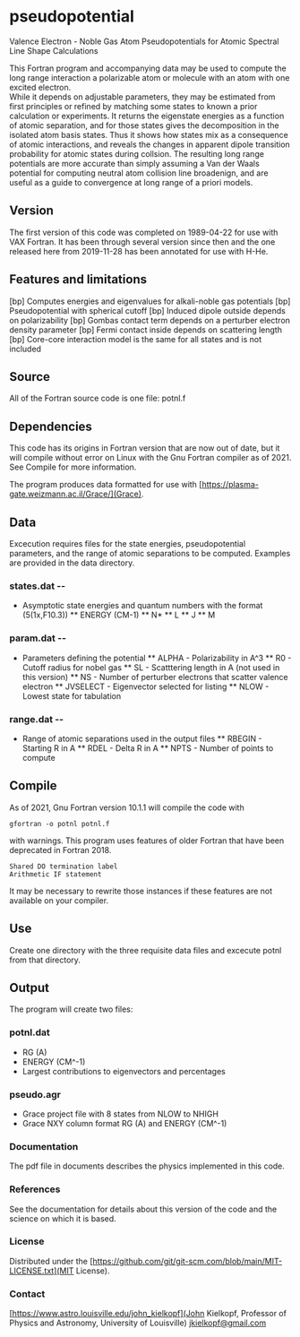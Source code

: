 # pseudopotential

Valence Electron - Noble Gas Atom Pseudopotentials  for Atomic Spectral Line Shape Calculations

This Fortran program and accompanying data may be used to compute the long range interaction a polarizable atom or molecule with  an atom with one excited electron.  
While it depends on adjustable parameters, they may be estimated from first principles or refined by matching some states to known a prior calculation or experiments.
It returns the eigenstate energies as a function of atomic separation, and for those states gives the decomposition in the isolated atom basis states.  Thus it shows how states
mix as a consequence of atomic interactions, and reveals the changes in apparent dipole transition probability for atomic states during collsion.  The resulting long range potentials
are more accurate than simply assuming a Van der Waals potential for computing neutral atom collision line broadenign, and are useful as a guide to convergence at long range
of a priori models.  

## Version

The first version of this code was completed  on 1989-04-22 for use with VAX Fortran.  It has been through several version since then and the one released here 
from 2019-11-28 has been annotated for use with H-He.  

## Features and limitations

[bp] Computes energies and eigenvalues for alkali-noble gas potentials
[bp] Pseudopotential with spherical cutoff
[bp] Induced dipole outside depends on polarizability
[bp] Gombas contact term depends on a perturber electron density parameter
[bp] Fermi contact inside depends on scattering length
[bp] Core-core interaction model is the same for all states and is not included 

## Source

All of the Fortran source code is one file: potnl.f

## Dependencies

This code has its origins in Fortran version that are now out of date, but it will compile without error on Linux with the Gnu Fortran compiler as of 2021.  See Compile for more
information.

The program produces data formatted for use with [https://plasma-gate.weizmann.ac.il/Grace/](Grace).

## Data

Excecution requires files for the state energies, pseudopotential parameters, and the range of atomic separations to be computed.  Examples are provided in the data directory.

### states.dat --

*   Asymptotic state energies and quantum numbers with the format (5(1x,F10.3))
**   ENERGY (CM-1)
**   N*
**   L
**   J
**   M

### param.dat --

*   Parameters defining the potential
**   ALPHA - Polarizability in A^3
**   R0 - Cutoff radius for nobel gas
**   SL - Scatttering length in A (not used in this version)
**   NS - Number of perturber electrons that scatter valence electron
**   JVSELECT - Eigenvector selected for listing
**   NLOW - Lowest state for tabulation

### range.dat --

*   Range of atomic separations used in the output files
**   RBEGIN - Starting R in A
**   RDEL - Delta R in A
**   NPTS - Number of points to compute



## Compile

As of 2021, Gnu Fortran version 10.1.1 will compile the code with

```
gfortran -o potnl potnl.f

```
with warnings.  This program uses features of older Fortran that have been deprecated in Fortran 2018.
```
Shared DO termination label 
Arithmetic IF statement
```
It may be necessary to rewrite those instances if these features are not available on your compiler.  

## Use

Create one directory with the three requisite data files and excecute potnl from that directory.  


## Output

The program will create two files:

### potnl.dat

* RG (A)
* ENERGY (CM^-1)
* Largest contributions to eigenvectors and percentages

### pseudo.agr

* Grace project file with  8 states from NLOW to NHIGH
* Grace NXY column format RG (A) and ENERGY (CM^-1)


### Documentation

The pdf file in documents describes the physics implemented in this code.


### References

See the documentation for details about this version of the code and the science on which it is based. 

### License

Distributed under the [https://github.com/git/git-scm.com/blob/main/MIT-LICENSE.txt](MIT License). 


### Contact

[https://www.astro.louisville.edu/john_kielkopf](John Kielkopf, Professor of Physics and Astronomy, University of Louisville)
[jkielkopf@gmail.com](mailto:jkielkopf@gmail.com)

